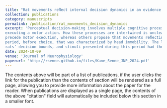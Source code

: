 ```yaml
---
title: "Rat movements reﬂect internal decision dynamics in an evidence accumulation task"
collection: publications
category: manuscripts
permalink: /publication/rat_movements_decision_dynamics
excerpt: 'Perceptual decision-making involves multiple cognitive processes, including accumulation of sensory evidence, planning, and
executing a motor action. How these processes are intertwined is unclear; some models assume that decision-related processes
precede motor execution, whereas others propose that movements reﬂecting ongoing decision processes occur before commitment to a choice. Here we combine two complementary methods to study the relationship between decision processes and the movements leading up to a choice. The ﬁrst is a free-response pulse-based evidence accumulation task, in which stimuli continue until choice is reported, and the second is a motion-based drift diffusion model (mDDM), in which movement variables from video pose estimation constrain decision parameters on a trial-by-trial basis. We ﬁnd that the mDDM provides a better ﬁt to rats’ decisions in the free-response accumulation task than traditional drift diffusion models. Interestingly, on each trial we observed a
period, before choice, that was characterized by head immobility. The length of this period was positively correlated with the
rats’ decision bounds, and stimuli presented during this period had the greatest impact on choice. Together these results support a model in which internal decision dynamics are reﬂected in movements and demonstrate that inclusion of movement parameters improves the performance of diffusion-to-bound decision models.'
date: 2024-10-09
venue: 'Journal of Neurophysiology'
paperurl: 'http://rsenne.github.io/files/Kane_Senne_JNP_2024.pdf'
---
```


The contents above will be part of a list of publications, if the user clicks the link for the publication than the contents of section will be rendered as a full page, allowing you to provide more information about the paper for the reader. When publications are displayed as a single page, the contents of the above "citation" field will automatically be included below this section in a smaller font.

